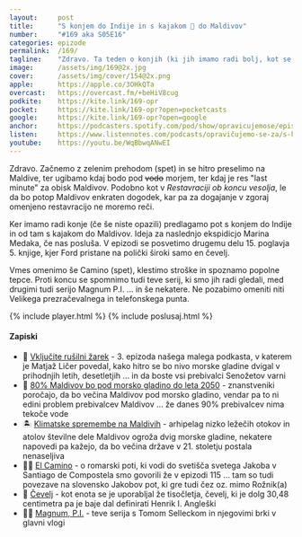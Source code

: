 ```yaml
---
layout: 	post
title:  	"S konjem do Indije in s kajakom 🛶 do Maldivov"
number: 	"#169 aka S05E16"
categories:	epizode
permalink:	/169/
tagline: 	"Zdravo. Ta teden o konjih (ki jih imamo radi bolj, kot se zdi) in o kajakiranju do Maldivov. Preden bodo slednji pod vodo."
image:		/assets/img/169@2x.jpg
cover:		/assets/img/cover/154@2x.png
apple:		https://apple.co/3OHkQTa
overcast:	https://overcast.fm/+beHiV8cug
podkite:	https://kite.link/169-opr
pocket:		https://kite.link/169-opr?open=pocketcasts
google:		https://kite.link/169-opr?open=google
anchor:		https://podcasters.spotify.com/pod/show/opravicujemose/episodes/S-konjem-do-Indije-in-s-kajakom-do-Maldivov-e289gca 
listen:		https://www.listennotes.com/podcasts/opravičujemo-se-za/s-konjem-do-indije-in-s-NUOQbLcgZ7R/embed/
youtube:	https://youtu.be/WqBbwqANwEI
---
```


Zdravo. Začnemo z zelenim prehodom (spet) in se hitro preselimo na Maldive, ter ugibamo kdaj bodo pod ~~vodo~~ morjem, ter kdaj je res "last minute" za obisk Maldivov. Podobno kot v *Restavraciji ob koncu vesolja*, le da bo potop Maldivov enkraten dogodek, kar pa za dogajanje v zgoraj omenjeno restavracijo ne moremo reči. 

Ker imamo radi konje (če še niste opazili) predlagamo pot s konjem do Indije in od tam s kajakom do Maldivov. Ideja za naslednjo ekspidicjo Marina Medaka, če nas posluša. V epizodi se posvetimo drugemu delu 15. poglavja 5. knjige, kjer Ford pristane na polički široki samo en čevelj. 

Vmes omenimo še Camino (spet), klestimo stroške in spoznamo popolne tepce. Proti koncu se spomnimo tudi teve serij, ki smo jih radi gledali, med drugimi tudi serijo Magnum P.I. ... in še nekatere. Ne pozabimo omeniti niti Velikega prezračevalnega in telefonskega punta. 

{% include player.html %}
{% include poslusaj.html %}

<!--break-->

#### Zapiski

- 🔦 [Vključite rušilni žarek](https://opravicujemo.se/003/) - 3. epizoda našega malega podkasta, v katerem je Matjaž Ličer povedal, kako hitro se bo nivo morske gladine dvigal v prihodnjih letih, desetletjih ... in da boste vsi prebivalci Senožetov varni 
- 🌊 [80% Maldivov bo pod morsko gladino do leta 2050](https://www.youtube.com/watch?v=PRd4w85d88I) - znanstveniki poročajo, da bo večina Maldivov pod morsko gladino, vendar pa to ni edini problem prebivalcev Maldivov ... že danes 90% prebivalcev nima tekoče vode 
- 🏝️ [Klimatske spremembe na Maldivih](https://en.wikipedia.org/wiki/Climate_change_in_the_Maldives) - arhipelag nizko ležečih otokov in atolov številne dele Maldivov ogroža dvig morske gladine, nekatere napovedi pa kažejo, da bo večina države v 21. stoletju postala nenaseljiva 
- 🚶‍♂️ [El Camino](https://opravicujemo.se/115/) - o romarski poti, ki vodi do svetišča svetega Jakoba v Santiago de Compostela smo govorili že v epizodi 115 ... tam so tudi povezave na slovensko Jakobov pot, ki gre tudi čez oz. mimo Rožnik(a) 
- 🦶 [Čevelj](https://en.wikipedia.org/wiki/Foot_(unit)) - kot enota se je uporabljal že tisočletja, čevelj, ki je dolg 30,48 centimetra pa je baje dal definirati Henrik I. Angleški 
- 👨🏻 [Magnum, P.I.](https://en.wikipedia.org/wiki/Magnum,_P.I.) - teve serija s Tomom Selleckom in njegovimi brki v glavni vlogi 